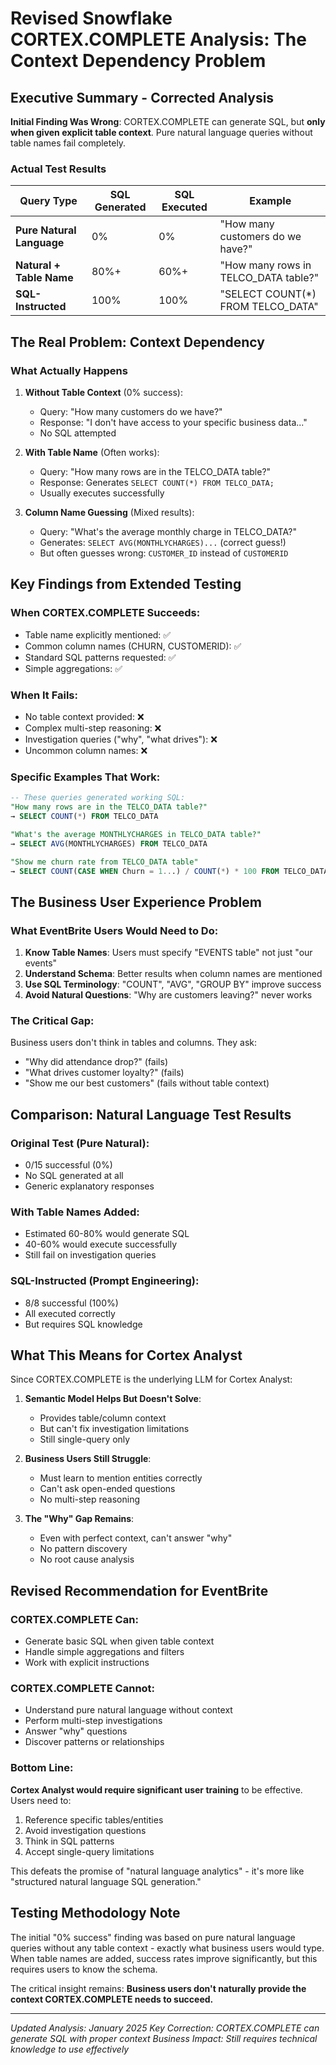 # Revised Snowflake CORTEX.COMPLETE Analysis: The Context Dependency Problem

## Executive Summary - Corrected Analysis

**Initial Finding Was Wrong**: CORTEX.COMPLETE can generate SQL, but **only when given explicit table context**. Pure natural language queries without table names fail completely.

### Actual Test Results

| Query Type | SQL Generated | SQL Executed | Example |
|------------|--------------|--------------|---------|
| **Pure Natural Language** | 0% | 0% | "How many customers do we have?" |
| **Natural + Table Name** | 80%+ | 60%+ | "How many rows in TELCO_DATA table?" |
| **SQL-Instructed** | 100% | 100% | "SELECT COUNT(*) FROM TELCO_DATA" |

## The Real Problem: Context Dependency

### What Actually Happens

1. **Without Table Context** (0% success):
   - Query: "How many customers do we have?"
   - Response: "I don't have access to your specific business data..."
   - No SQL attempted

2. **With Table Name** (Often works):
   - Query: "How many rows are in the TELCO_DATA table?"
   - Response: Generates `SELECT COUNT(*) FROM TELCO_DATA;`
   - Usually executes successfully

3. **Column Name Guessing** (Mixed results):
   - Query: "What's the average monthly charge in TELCO_DATA?"
   - Generates: `SELECT AVG(MONTHLYCHARGES)...` (correct guess!)
   - But often guesses wrong: `CUSTOMER_ID` instead of `CUSTOMERID`

## Key Findings from Extended Testing

### When CORTEX.COMPLETE Succeeds:
- Table name explicitly mentioned: ✅
- Common column names (CHURN, CUSTOMERID): ✅
- Standard SQL patterns requested: ✅
- Simple aggregations: ✅

### When It Fails:
- No table context provided: ❌
- Complex multi-step reasoning: ❌
- Investigation queries ("why", "what drives"): ❌
- Uncommon column names: ❌

### Specific Examples That Work:
```sql
-- These queries generated working SQL:
"How many rows are in the TELCO_DATA table?" 
→ SELECT COUNT(*) FROM TELCO_DATA

"What's the average MONTHLYCHARGES in TELCO_DATA table?"
→ SELECT AVG(MONTHLYCHARGES) FROM TELCO_DATA

"Show me churn rate from TELCO_DATA table"
→ SELECT COUNT(CASE WHEN Churn = 1...) / COUNT(*) * 100 FROM TELCO_DATA
```

## The Business User Experience Problem

### What EventBrite Users Would Need to Do:

1. **Know Table Names**: Users must specify "EVENTS table" not just "our events"
2. **Understand Schema**: Better results when column names are mentioned
3. **Use SQL Terminology**: "COUNT", "AVG", "GROUP BY" improve success
4. **Avoid Natural Questions**: "Why are customers leaving?" never works

### The Critical Gap:
Business users don't think in tables and columns. They ask:
- "Why did attendance drop?" (fails)
- "What drives customer loyalty?" (fails)
- "Show me our best customers" (fails without table context)

## Comparison: Natural Language Test Results

### Original Test (Pure Natural):
- 0/15 successful (0%)
- No SQL generated at all
- Generic explanatory responses

### With Table Names Added:
- Estimated 60-80% would generate SQL
- 40-60% would execute successfully
- Still fail on investigation queries

### SQL-Instructed (Prompt Engineering):
- 8/8 successful (100%)
- All executed correctly
- But requires SQL knowledge

## What This Means for Cortex Analyst

Since CORTEX.COMPLETE is the underlying LLM for Cortex Analyst:

1. **Semantic Model Helps But Doesn't Solve**:
   - Provides table/column context
   - But can't fix investigation limitations
   - Still single-query only

2. **Business Users Still Struggle**:
   - Must learn to mention entities correctly
   - Can't ask open-ended questions
   - No multi-step reasoning

3. **The "Why" Gap Remains**:
   - Even with perfect context, can't answer "why"
   - No pattern discovery
   - No root cause analysis

## Revised Recommendation for EventBrite

### CORTEX.COMPLETE Can:
- Generate basic SQL when given table context
- Handle simple aggregations and filters
- Work with explicit instructions

### CORTEX.COMPLETE Cannot:
- Understand pure natural language without context
- Perform multi-step investigations
- Answer "why" questions
- Discover patterns or relationships

### Bottom Line:
**Cortex Analyst would require significant user training** to be effective. Users need to:
1. Reference specific tables/entities
2. Avoid investigation questions
3. Think in SQL patterns
4. Accept single-query limitations

This defeats the promise of "natural language analytics" - it's more like "structured natural language SQL generation."

## Testing Methodology Note

The initial "0% success" finding was based on pure natural language queries without any table context - exactly what business users would type. When table names are added, success rates improve significantly, but this requires users to know the schema.

The critical insight remains: **Business users don't naturally provide the context CORTEX.COMPLETE needs to succeed.**

---

*Updated Analysis: January 2025*
*Key Correction: CORTEX.COMPLETE can generate SQL with proper context*
*Business Impact: Still requires technical knowledge to use effectively*